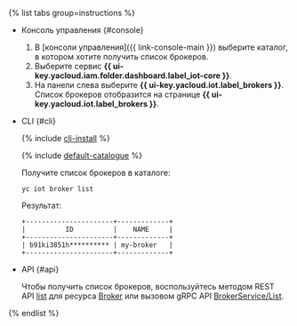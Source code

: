 {% list tabs group=instructions %}

- Консоль управления {#console}

  1. В [консоли управления]({{ link-console-main }}) выберите каталог, в котором хотите получить список брокеров.
  1. Выберите сервис **{{ ui-key.yacloud.iam.folder.dashboard.label_iot-core }}**.
  1. На панели слева выберите **{{ ui-key.yacloud.iot.label_brokers }}**. Список брокеров отобразится на странице **{{ ui-key.yacloud.iot.label_brokers }}**.

- CLI {#cli}

  {% include [cli-install](../cli-install.md) %}
  
  {% include [default-catalogue](../default-catalogue.md) %}

  Получите список брокеров в каталоге:

  ```
  yc iot broker list
  ```

  Результат:

  ```
  +----------------------+-------------+
  |          ID          |    NAME     |
  +----------------------+-------------+
  | b91ki3851h********** | my-broker   |
  +----------------------+-------------+
  ```

- API {#api}

  Чтобы получить список брокеров, воспользуйтесь методом REST API [list](../../iot-core/broker/api-ref/Broker/list.md) для ресурса [Broker](../../iot-core/broker/api-ref/Broker/index.md) или вызовом gRPC API [BrokerService/List](../../iot-core/broker/api-ref/grpc/broker_service.md#List).

{% endlist %}